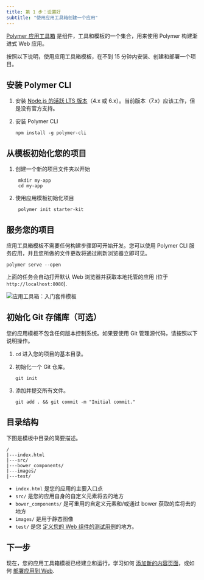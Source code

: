 ```yaml
---
title: 第 1 步：设置好
subtitle: "使用应用工具箱创建一个应用"
---
```


<!-- toc -->

[Polymer 应用工具箱][toolbox] 是组件，工具和模板的一个集合，用来使用 Polymer 构建渐进式 Web 应用。

按照以下说明，使用应用工具箱模板，在不到 15 分钟内安装、创建和部署一个项目。

## 安装 Polymer CLI

1.  安装 [Node.js 的活跃 LTS 版本](https://github.com/nodejs/LTS)（4.x 或 6.x）。当前版本（7.x）应该工作，但是没有官方支持。

1.  安装 Polymer CLI

        npm install -g polymer-cli

## 从模板初始化您的项目

1. 创建一个新的项目文件夹以开始

        mkdir my-app
        cd my-app

1. 使用应用模板初始化项目

        polymer init starter-kit

## 服务您的项目

应用工具箱模板不需要任何构建步骤即可开始开发。您可以使用 Polymer CLI 服务应用，并且您所做的文件更改将通过刷新浏览器立即可见。

    polymer serve --open

上面的任务会自动打开默认 Web 浏览器并获取本地托管的应用 (位于 `http://localhost:8080`).

![应用工具箱：入门套件模板](/images/1.0/toolbox/starter-kit.png)

## 初始化 Git 存储库（可选）

您的应用模板不包含任何版本控制系统。如果要使用 Git 管理源代码，请按照以下说明操作。

1.  `cd` 进入您的项目的基本目录。

1.  初始化一个 Git 仓库。

        git init

1.  添加并提交所有文件。

        git add . && git commit -m "Initial commit."

## 目录结构

下图是模板中目录的简要描述。

    /
    |---index.html
    |---src/
    |---bower_components/
    |---images/
    |---test/


*   `index.html` 是您的应用的主要入口点
*   `src/` 是您的应用自身的自定义元素将去的地方
*   `bower_components/` 是可重用的自定义元素和/或通过 bower 获取的库将去的地方
*   `images/` 是用于静态图像
*   `test/` 是您 [定义您的 Web 组件的测试用例](https://github.com/Polymer/web-component-tester)的地方。

## 下一步

现在，您的应用工具箱模板已经建立和运行，学习如何 [添加新的内容页面](create-a-page)，或如何 [部署应用到 Web](deploy).

[toolbox]: /1.0/toolbox/
[shared styles]: /1.0/docs/devguide/styling.html#style-modules
[md]: http://www.google.com/design/spec/material-design/introduction.html
